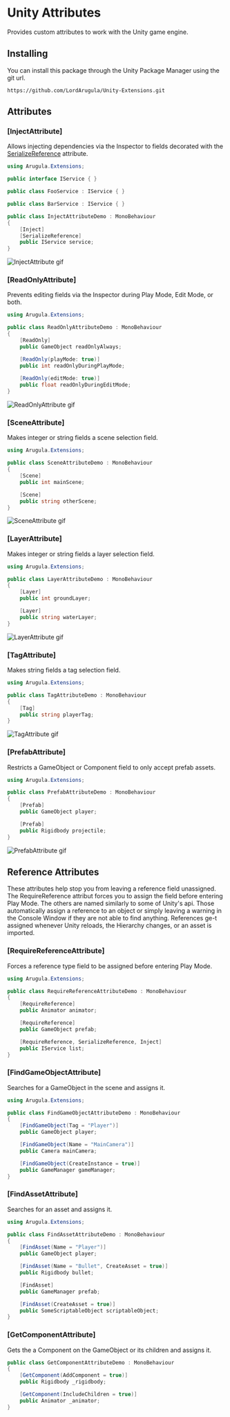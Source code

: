 # Unity Attributes
Provides custom attributes to work with the Unity game engine.

## Installing
You can install this package through the Unity Package Manager using the git url.

`https://github.com/LordArugula/Unity-Extensions.git`

## Attributes

### [InjectAttribute]
Allows injecting dependencies via the Inspector to fields decorated with the [SerializeReference](https://docs.unity3d.com/Documentation/ScriptReference/SerializeReference.html) attribute.

```cs
using Arugula.Extensions;

public interface IService { }

public class FooService : IService { }

public class BarService : IService { }

public class InjectAttributeDemo : MonoBehaviour
{
    [Inject]
    [SerializeReference]
    public IService service;
}
```

![InjectAttribute gif](Documentation~/images/Inject.gif)

### [ReadOnlyAttribute]
Prevents editing fields via the Inspector during Play Mode, Edit Mode, or both.

```cs
using Arugula.Extensions;

public class ReadOnlyAttributeDemo : MonoBehaviour
{
    [ReadOnly]
    public GameObject readOnlyAlways;

    [ReadOnly(playMode: true)]
    public int readOnlyDuringPlayMode;
    
    [ReadOnly(editMode: true)]
    public float readOnlyDuringEditMode;
}
```

![ReadOnlyAttribute gif](Documentation~/images/ReadOnly.gif)

### [SceneAttribute]
Makes integer or string fields a scene selection field.

```cs
using Arugula.Extensions;

public class SceneAttributeDemo : MonoBehaviour
{
    [Scene]
    public int mainScene;

    [Scene]
    public string otherScene;
}
```

![SceneAttribute gif](Documentation~/images/Scene.gif)

### [LayerAttribute]
Makes integer or string fields a layer selection field.

```cs
using Arugula.Extensions;

public class LayerAttributeDemo : MonoBehaviour
{
    [Layer]
    public int groundLayer;

    [Layer]
    public string waterLayer;
}
```

![LayerAttribute gif](Documentation~/images/Layer.gif)

### [TagAttribute]
Makes string fields a tag selection field.

```cs
using Arugula.Extensions;

public class TagAttributeDemo : MonoBehaviour
{
    [Tag]
    public string playerTag;
}
```

![TagAttribute gif](Documentation~/images/Tag.gif)

### [PrefabAttribute]
Restricts a GameObject or Component field to only accept prefab assets.

```cs
using Arugula.Extensions;

public class PrefabAttributeDemo : MonoBehaviour
{
    [Prefab]
    public GameObject player;

    [Prefab]
    public Rigidbody projectile;
}
```

![PrefabAttribute gif](Documentation~/images/Prefab.gif)

## Reference Attributes
These attributes help stop you from leaving a reference field unassigned. 
The RequireReference attribut forces you to assign the field before entering Play Mode.
The others are named similarly to some of Unity's api. Those automatically assign a reference to an object or simply leaving a warning in the Console Window if they are not able to find anything. References ge-t assigned whenever Unity reloads, the Hierarchy changes, or an asset is imported.

### [RequireReferenceAttribute]
Forces a reference type field to be assigned before entering Play Mode.

```cs
using Arugula.Extensions;

public class RequireReferenceAttributeDemo : MonoBehaviour
{
    [RequireReference]
    public Animator animator;

    [RequireReference]
    public GameObject prefab;

    [RequireReference, SerializeReference, Inject]
    public IService list;
}
```

### [FindGameObjectAttribute]
Searches for a GameObject in the scene and assigns it.

```cs
using Arugula.Extensions;

public class FindGameObjectAttributeDemo : MonoBehaviour
{
    [FindGameObject(Tag = "Player")]
    public GameObject player;

    [FindGameObject(Name = "MainCamera")]
    public Camera mainCamera;

    [FindGameObject(CreateInstance = true)]
    public GameManager gameManager;
}
```

### [FindAssetAttribute]
Searches for an asset and assigns it.

```cs
using Arugula.Extensions;

public class FindAssetAttributeDemo : MonoBehaviour
{
    [FindAsset(Name = "Player")]
    public GameObject player;

    [FindAsset(Name = "Bullet", CreateAsset = true)]
    public Rigidbody bullet;

    [FindAsset]
    public GameManager prefab;

    [FindAsset(CreateAsset = true)]
    public SomeScriptableObject scriptableObject;
}

```

### [GetComponentAttribute]
Gets the a Component on the GameObject or its children and assigns it.

```cs
public class GetComponentAttributeDemo : MonoBehaviour
{
    [GetComponent(AddComponent = true)]
    public Rigidbody _rigidbody;

    [GetComponent(IncludeChildren = true)]
    public Animator _animator;
}
```
